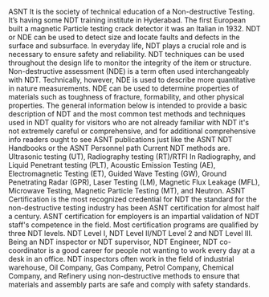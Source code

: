 ASNT It is the society of technical education of a Non-destructive Testing. It’s having some NDT training institute in Hyderabad. The first European built a magnetic Particle testing crack detector it was an Italian in 1932. 
NDT or NDE can be used to detect size and locate faults and defects in the surface and subsurface. In everyday life, NDT plays a crucial role and is necessary to ensure safety and reliability. NDT techniques can be used throughout the design life to monitor the integrity of the item or structure.
Non-destructive assessment (NDE) is a term often used interchangeably with NDT. Technically, however, NDE is used to describe more quantitative in nature measurements. NDE can be used to determine properties of materials such as toughness of fracture, formability, and other physical properties.
The general information below is intended to provide a basic description of NDT and the most common test methods and techniques used in NDT quality for visitors who are not already familiar with NDT it's not extremely careful or comprehensive, and for additional comprehensive info readers ought to see ASNT publications just like the ASNT NDT Handbooks or the ASNT Personnel path Current NDT methods are. Ultrasonic testing (UT), Radiography testing (RT)/RTFI In Radiography, and Liquid Penetrant testing (PLT), Acoustic Emission Testing (AE), Electromagnetic Testing (ET), Guided Wave Testing (GW), Ground Penetrating Radar (GPR), Laser Testing (LM), Magnetic Flux Leakage (MFL), Microwave Testing, Magnetic Particle Testing (MT), and Neutron. ASNT Certification is the most recognized credential for NDT the standard for the non-destructive testing industry has been ASNT certification for almost half a century. ASNT certification for employers is an impartial validation of NDT staff's competence in the field.
Most certification programs are qualified by three NDT levels. NDT Level I, NDT Level II/NDT Level 2 and NDT Level III.     
Being an NDT inspector or NDT supervisor, NDT Engineer, NDT co-coordinator is a good career for people not wanting to work every day at a desk in an office. NDT inspectors often work in the field of industrial warehouse, Oil Company, Gas Company, Petrol Company, Chemical Company, and Refinery using non-destructive methods to ensure that materials and assembly parts are safe and comply with safety standards. 

